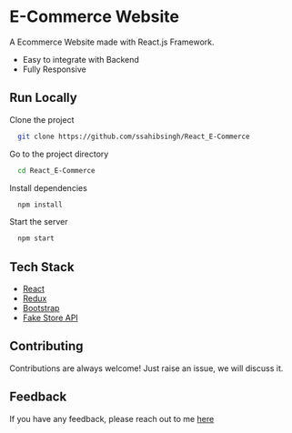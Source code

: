 # E-Commerce Website

A Ecommerce Website made with React.js Framework.


<!-- ## Demo

https://reactjs-ecommerce-app.vercel.app/

## Features -->

- Easy to integrate with Backend
- Fully Responsive

<!-- 
## Screenshots

![App Screenshot](https://i.ibb.co/fQ293tm/image.png) -->



## Run Locally

Clone the project

```bash
  git clone https://github.com/ssahibsingh/React_E-Commerce
```

Go to the project directory

```bash
  cd React_E-Commerce
```

Install dependencies

```bash
  npm install
```

Start the server

```bash
  npm start
```



## Tech Stack

* [React](https://reactjs.org/)
* [Redux](https://redux.js.org/)
* [Bootstrap](https://getbootstrap.com/)
* [Fake Store API](https://fakestoreapi.com/)

## Contributing

Contributions are always welcome!
Just raise an issue, we will discuss it.


## Feedback

If you have any feedback, please reach out to me [here](https://ssahibsingh.github.io/#contact)


